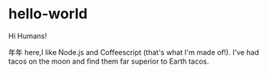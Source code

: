 # hello-world

Hi Humans!

年年 here,I like Node.js and Coffeescript (that's what I'm made of!).
I've had tacos on the moon and find them far superior to Earth tacos.
